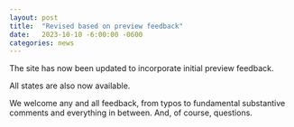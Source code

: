 ```yaml
---
layout: post
title:  "Revised based on preview feedback"
date:   2023-10-10 -6:00:00 -0600
categories: news
---
```

The site has now been updated to incorporate initial preview feedback.

All states are also now available.

We welcome any and all feedback, from typos to fundamental substantive comments and everything in between.
And, of course, questions.
